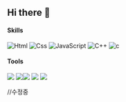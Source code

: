 ## Hi there 👋



#### **Skill**s

<img alt="Html" src ="https://img.shields.io/badge/HTML5-E34F26.svg?&style=for-the-badge&logo=HTML5&logoColor=white"/> <img alt="Css" src ="https://img.shields.io/badge/CSS3-1572B6.svg?&style=for-the-badge&logo=CSS3&logoColor=white"/> <img alt="JavaScript" src ="https://img.shields.io/badge/JavaScriipt-F7DF1E.svg?&style=for-the-badge&logo=JavaScript&logoColor=black"/> <img alt="C++" src ="https://img.shields.io/badge/C++-00599C.svg?&style=for-the-badge&logo=C%2B%2B&logoColor=white"/> <img alt="c" src ="https://img.shields.io/badge/C-A8B9CC.svg?&style=for-the-badge&logo=C&logoColor=white"/> 



#### Tools

<img src="https://img.shields.io/badge/GITHUB-181717?style=flat-square&logo=GitHub&logoColor=white"/>  <img src="https://img.shields.io/badge/IntelliJ IDEA-000000?style=flat-square&logo=IntelliJ IDEA&logoColor=1111111"/><img src="https://img.shields.io/badge/DataGrip-000000?style=flat-square&logo=DataGrip&logoColor=1111111"/> <img src="https://img.shields.io/badge/MySQL-4479A1?style=flat-square&logo=MySQL&logoColor=white"/>  <img src="https://img.shields.io/badge/Eclipse IDE-2C2255?style=flat-square&logo=Eclipse IDE&logoColor=white"/>


//수정중
